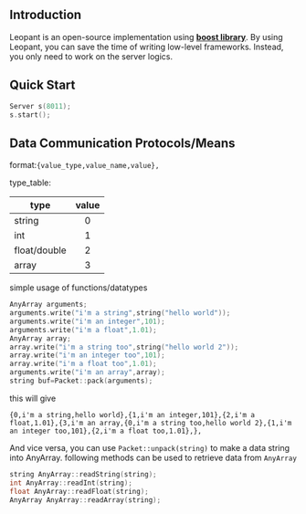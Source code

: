 ## Introduction
Leopant is an open-source implementation using [**boost library**](http://www.boost.org). By using Leopant, you can save the time of writing low-level frameworks. Instead, you only need to work on the server logics.

## Quick Start

```cpp
Server s(8011);
s.start();
```
## Data Communication Protocols/Means

format:`{value_type,value_name,value},`

type_table:

|       type    | value  |
| ------------- | :----: |
| string        | 0      |
| int           | 1      |
| float/double  | 2      |
| array         | 3      |

simple usage of functions/datatypes
```cpp
AnyArray arguments;
arguments.write("i'm a string",string("hello world"));
arguments.write("i'm an integer",101);
arguments.write("i'm a float",1.01);
AnyArray array;
array.write("i'm a string too",string("hello world 2"));
array.write("i'm an integer too",101);
array.write("i'm a float too",1.01);
arguments.write("i'm an array",array);
string buf=Packet::pack(arguments);
```
this will give
```
{0,i'm a string,hello world},{1,i'm an integer,101},{2,i'm a float,1.01},{3,i'm an array,{0,i'm a string too,hello world 2},{1,i'm an integer too,101},{2,i'm a float too,1.01},},
```
And vice versa, you can use `Packet::unpack(string)` to make a data string into AnyArray.
following methods can be used to retrieve data from `AnyArray`
```cpp
string AnyArray::readString(string);
int AnyArray::readInt(string);
float AnyArray::readFloat(string);
AnyArray AnyArray::readArray(string);
```
